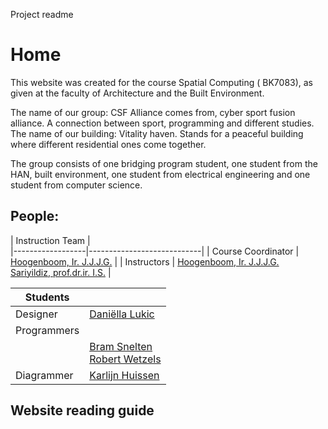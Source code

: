 Project readme
# Home
This website was created for the  course Spatial Computing ( BK7083), as given at the faculty of Architecture and the Built Environment.

The name of our group: CSF Alliance comes from, cyber sport fusion alliance. A connection between sport, programming and different studies. The name of our building: Vitality haven. Stands for a peaceful building where different residential ones come together. 

The group consists of one bridging program student, one student from the HAN, built environment, one student from electrical engineering and one student from computer science. 

## People: 
|             Instruction Team                  |                                  
|------------------|----------------------------|
| Course Coordinator | [Hoogenboom, Ir. J.J.J.G.](mailto:J.J.J.G.Hoogenboom@tudelft.nl) |
| Instructors      |  [Hoogenboom, Ir. J.J.J.G.](mailto:J.J.J.G.Hoogenboom@tudelft.nl)<br>[Sariyildiz, prof.dr.ir. I.S.](mailto:I.S.Sariyildiz@tudelft.nl) |


| Students         |                               |
|------------------|-------------------------------|
| Designer         | [Daniëlla Lukic](mailto:6054781) |
| Programmers      |                               |
|                  | [Bram Snelten](mailto:5519365)<br>[Robert Wetzels](mailto:5175550) |
| Diagrammer       | [Karlijn Huissen](mailto:5920442) |


## Website reading guide
